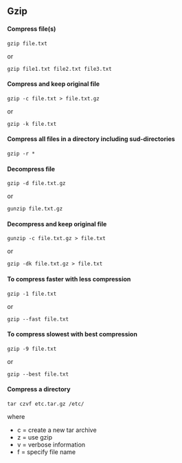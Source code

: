 ## Gzip

#### Compress file(s)
```
gzip file.txt
```
or 
```
gzip file1.txt file2.txt file3.txt
```

#### Compress and keep original file
```
gzip -c file.txt > file.txt.gz
```
or
```
gzip -k file.txt
```

#### Compress all files in a directory including sud-directories
```
gzip -r *
```

#### Decompress file
```
gzip -d file.txt.gz
```
or
```
gunzip file.txt.gz
```

#### Decompress and keep original file
```
gunzip -c file.txt.gz > file.txt
```
or 
```
gzip -dk file.txt.gz > file.txt
```

#### To compress faster with less compression
```
gzip -1 file.txt
```
or
```
gzip --fast file.txt
```

#### To compress slowest with best compression
```
gzip -9 file.txt
```
or
```
gzip --best file.txt
```

#### Compress a directory
```
tar czvf etc.tar.gz /etc/
```
where 
* c = create a new tar archive
* z = use gzip
* v = verbose information
* f = specify file name
